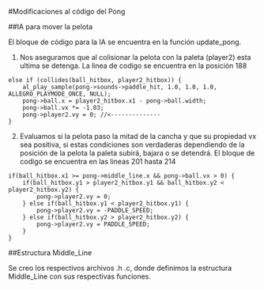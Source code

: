 #Modificaciones al código del Pong

##IA para mover la pelota

El bloque de código para la IA se encuentra en la función update_pong.

1. Nos aseguramos que al colisionar la pelota con la paleta (player2) esta ultima se detenga. La linea de codigo se encuentra en la posición 188

```
else if (collides(ball_hitbox, player2_hitbox)) {
    al_play_sample(pong->sounds->paddle_hit, 1.0, 1.0, 1.0, ALLEGRO_PLAYMODE_ONCE, NULL);
    pong->ball.x = player2_hitbox.x1 - pong->ball.width;
    pong->ball.vx *= -1.03;
    pong->player2.vy = 0; //<--------------
}
```

2. Evaluamos si la pelota paso la mitad de la cancha y que su propiedad vx sea positiva, si estas condiciones son verdaderas dependiendo de la posición de la pelota la paleta subirá, bajara o se detendrá. El bloque de codigo se encuentra en las lineas 201 hasta 214

```
if(ball_hitbox.x1 >= pong->middle_line.x && pong->ball.vx > 0) {
    if(ball_hitbox.y1 > player2_hitbox.y1 && ball_hitbox.y2 < player2_hitbox.y2) {
        pong->player2.vy = 0;
    } else if(ball_hitbox.y1 < player2_hitbox.y1) {
        pong->player2.vy = -PADDLE_SPEED;
    } else if(ball_hitbox.y2 > player2_hitbox.y2) {
        pong->player2.vy = PADDLE_SPEED;
    }
}
```
##Estructura Middle_Line

Se creo los respectivos archivos .h .c, donde definimos la estructura Middle_Line con sus respectivas funciones.

